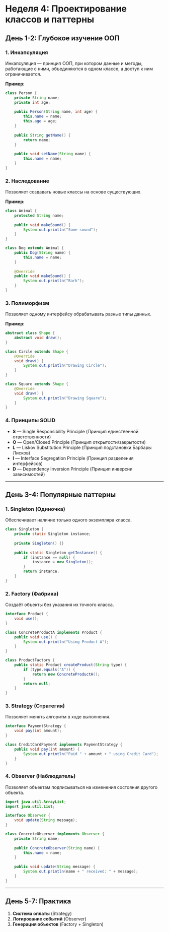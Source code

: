 # Неделя 4: Проектирование классов и паттерны

## День 1-2: Глубокое изучение ООП

### 1. Инкапсуляция
Инкапсуляция — принцип ООП, при котором данные и методы, работающие с ними, объединяются в одном классе, а доступ к ним ограничивается.

**Пример:**
```java
class Person {
    private String name;
    private int age;
    
    public Person(String name, int age) {
        this.name = name;
        this.age = age;
    }
    
    public String getName() {
        return name;
    }
    
    public void setName(String name) {
        this.name = name;
    }
}
```

### 2. Наследование
Позволяет создавать новые классы на основе существующих.

**Пример:**
```java
class Animal {
    protected String name;
    
    public void makeSound() {
        System.out.println("Some sound");
    }
}

class Dog extends Animal {
    public Dog(String name) {
        this.name = name;
    }
    
    @Override
    public void makeSound() {
        System.out.println("Bark");
    }
}
```

### 3. Полиморфизм
Позволяет одному интерфейсу обрабатывать разные типы данных.

**Пример:**
```java
abstract class Shape {
    abstract void draw();
}

class Circle extends Shape {
    @Override
    void draw() {
        System.out.println("Drawing Circle");
    }
}

class Square extends Shape {
    @Override
    void draw() {
        System.out.println("Drawing Square");
    }
}
```

### 4. Принципы SOLID
- **S** — Single Responsibility Principle (Принцип единственной ответственности)
- **O** — Open/Closed Principle (Принцип открытости/закрытости)
- **L** — Liskov Substitution Principle (Принцип подстановки Барбары Лисков)
- **I** — Interface Segregation Principle (Принцип разделения интерфейсов)
- **D** — Dependency Inversion Principle (Принцип инверсии зависимостей)

---

## День 3-4: Популярные паттерны

### 1. Singleton (Одиночка)
Обеспечивает наличие только одного экземпляра класса.
```java
class Singleton {
    private static Singleton instance;
    
    private Singleton() {}
    
    public static Singleton getInstance() {
        if (instance == null) {
            instance = new Singleton();
        }
        return instance;
    }
}
```

### 2. Factory (Фабрика)
Создаёт объекты без указания их точного класса.
```java
interface Product {
    void use();
}

class ConcreteProductA implements Product {
    public void use() {
        System.out.println("Using Product A");
    }
}

class ProductFactory {
    public static Product createProduct(String type) {
        if (type.equals("A")) {
            return new ConcreteProductA();
        }
        return null;
    }
}
```

### 3. Strategy (Стратегия)
Позволяет менять алгоритм в ходе выполнения.
```java
interface PaymentStrategy {
    void pay(int amount);
}

class CreditCardPayment implements PaymentStrategy {
    public void pay(int amount) {
        System.out.println("Paid " + amount + " using Credit Card");
    }
}
```

### 4. Observer (Наблюдатель)
Позволяет объектам подписываться на изменения состояния другого объекта.
```java
import java.util.ArrayList;
import java.util.List;

interface Observer {
    void update(String message);
}

class ConcreteObserver implements Observer {
    private String name;
    
    public ConcreteObserver(String name) {
        this.name = name;
    }
    
    public void update(String message) {
        System.out.println(name + " received: " + message);
    }
}
```

---

## День 5-7: Практика
1. **Система оплаты** (Strategy)
2. **Логирование событий** (Observer)
3. **Генерация объектов** (Factory + Singleton)
